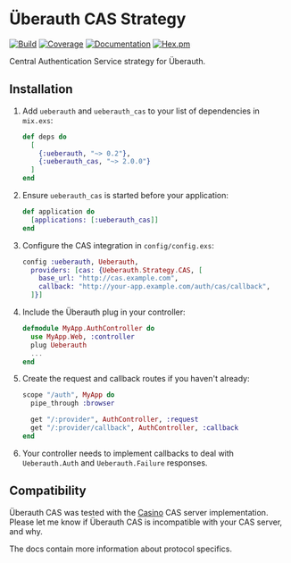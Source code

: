 # Überauth CAS Strategy

[![Build](https://travis-ci.org/marceldegraaf/ueberauth_cas.svg?branch=master)](https://travis-ci.org/marceldegraaf/ueberauth_cas)
[![Coverage](https://coveralls.io/repos/github/marceldegraaf/ueberauth_cas/badge.svg?branch=master)](https://coveralls.io/github/marceldegraaf/ueberauth_cas?branch=master)
[![Documentation](http://inch-ci.org/github/marceldegraaf/ueberauth_cas.svg)](http://inch-ci.org/github/marceldegraaf/ueberauth_cas)
[![Hex.pm](https://img.shields.io/hexpm/v/ueberauth_cas.svg?maxAge=2592000)](https://hex.pm/packages/ueberauth_cas)

Central Authentication Service strategy for Überauth.

## Installation

1. Add `ueberauth` and `ueberauth_cas` to your list of dependencies in `mix.exs`:

   ```elixir
   def deps do
     [
       {:ueberauth, "~> 0.2"},
       {:ueberauth_cas, "~> 2.0.0"}
     ]
   end
   ```

2. Ensure `ueberauth_cas` is started before your application:

   ```elixir
   def application do
     [applications: [:ueberauth_cas]]
   end
   ```

3. Configure the CAS integration in `config/config.exs`:

   ```elixir
   config :ueberauth, Ueberauth,
     providers: [cas: {Ueberauth.Strategy.CAS, [
       base_url: "http://cas.example.com",
       callback: "http://your-app.example.com/auth/cas/callback",
     ]}]
   ```

4. Include the Überauth plug in your controller:
  
   ```elixir
   defmodule MyApp.AuthController do
     use MyApp.Web, :controller
     plug Ueberauth
     ...
   end
   ```

5. Create the request and callback routes if you haven't already:

   ```elixir
   scope "/auth", MyApp do
     pipe_through :browser

     get "/:provider", AuthController, :request
     get "/:provider/callback", AuthController, :callback
   end
   ```

6. Your controller needs to implement callbacks to deal with `Ueberauth.Auth` and `Ueberauth.Failure` responses.

## Compatibility

Überauth CAS was tested with the [Casino](http://casino.rbcas.com/) CAS server
implementation. Please let me know if Überauth CAS is incompatible with your CAS
server, and why.

The docs contain more information about protocol specifics.
